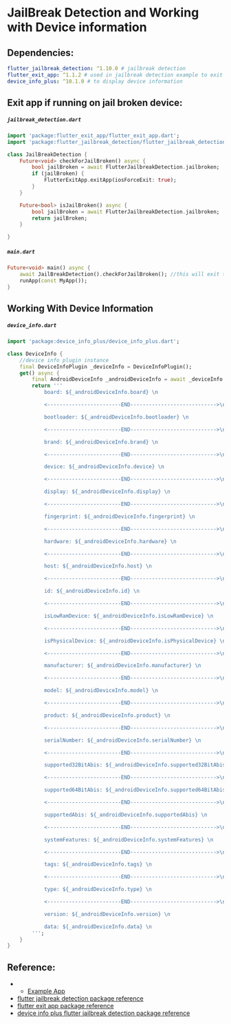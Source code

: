 # JailBreak Detection and Working with Device information

## Dependencies:  

```yaml
flutter_jailbreak_detection: ^1.10.0 # jailbreak detection
flutter_exit_app: ^1.1.2 # used in jailbreak detection example to exit app if jailbroken
device_info_plus: ^10.1.0 # to display device information
```

## Exit app if running on jail broken device:

##### `jailbreak_detection.dart`
```dart
import 'package:flutter_exit_app/flutter_exit_app.dart';
import 'package:flutter_jailbreak_detection/flutter_jailbreak_detection.dart';

class JailBreakDetection {
	Future<void> checkForJailBroken() async {
		bool jailBroken = await FlutterJailbreakDetection.jailbroken;
		if (jailBroken) {
			FlutterExitApp.exitApp(iosForceExit: true);
		}
	} 

	Future<bool> isJailBroken() async {
		bool jailBroken = await FlutterJailbreakDetection.jailbroken;
		return jailBroken;
	}

}
```

##### `main.dart`
```dart
Future<void> main() async {
	await JailBreakDetection().checkForJailBroken(); //this will exit the app if it is jail broken device
	runApp(const MyApp());
}
```

## Working With Device Information

##### `device_info.dart`
```dart
import 'package:device_info_plus/device_info_plus.dart';

class DeviceInfo {
	//device info plugin instance
	final DeviceInfoPlugin _deviceInfo = DeviceInfoPlugin();
	get() async {
		final AndroidDeviceInfo _androidDeviceInfo = await _deviceInfo.androidInfo;
		return '''
			board: ${_androidDeviceInfo.board} \n

			<------------------------END---------------------------->\n\n

			bootloader: ${_androidDeviceInfo.bootloader} \n

			<------------------------END---------------------------->\n\n

			brand: ${_androidDeviceInfo.brand} \n

			<------------------------END---------------------------->\n\n

			device: ${_androidDeviceInfo.device} \n

			<------------------------END---------------------------->\n\n

			display: ${_androidDeviceInfo.display} \n

			<------------------------END---------------------------->\n\n

			fingerprint: ${_androidDeviceInfo.fingerprint} \n

			<------------------------END---------------------------->\n\n

			hardware: ${_androidDeviceInfo.hardware} \n

			<------------------------END---------------------------->\n\n

			host: ${_androidDeviceInfo.host} \n

			<------------------------END---------------------------->\n\n

			id: ${_androidDeviceInfo.id} \n

			<------------------------END---------------------------->\n\n

			isLowRamDevice: ${_androidDeviceInfo.isLowRamDevice} \n

			<------------------------END---------------------------->\n\n

			isPhysicalDevice: ${_androidDeviceInfo.isPhysicalDevice} \n

			<------------------------END---------------------------->\n\n

			manufacturer: ${_androidDeviceInfo.manufacturer} \n

			<------------------------END---------------------------->\n\n

			model: ${_androidDeviceInfo.model} \n

			<------------------------END---------------------------->\n\n

			product: ${_androidDeviceInfo.product} \n

			<------------------------END---------------------------->\n\n

			serialNumber: ${_androidDeviceInfo.serialNumber} \n

			<------------------------END---------------------------->\n\n

			supported32BitAbis: ${_androidDeviceInfo.supported32BitAbis} \n

			<------------------------END---------------------------->\n\n

			supported64BitAbis: ${_androidDeviceInfo.supported64BitAbis} \n

			<------------------------END---------------------------->\n\n

			supportedAbis: ${_androidDeviceInfo.supportedAbis} \n

			<------------------------END---------------------------->\n\n

			systemFeatures: ${_androidDeviceInfo.systemFeatures} \n

			<------------------------END---------------------------->\n\n

			tags: ${_androidDeviceInfo.tags} \n

			<------------------------END---------------------------->\n\n

			type: ${_androidDeviceInfo.type} \n

			<------------------------END---------------------------->\n\n

			version: ${_androidDeviceInfo.version} \n

			data: ${_androidDeviceInfo.data} \n
		''';
	}
}
```


## Reference:
- + [Example App](/lib/examples/jail_break_detection/jail_broken_example.dart)
- [flutter jailbreak detection package reference](https://pub.dev/packages/flutter_jailbreak_detection)
- [flutter exit app package reference](https://pub.dev/packages/flutter_exit_app)
- [device info plus flutter jailbreak detection package reference](https://pub.dev/packages/device_info_plus)
